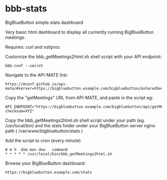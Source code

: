 # bbb-stats
BigBlueButton simple stats dashboard  

Very basic html dashboard to display all currently running BigBlueButton meetings.  
  
Requires: curl and xsltproc  

Customize the  bbb_getMeetings2html.sh  shell script with your API endpoint:

```
bbb-conf --secret
```
Navigate to the API-MATE link:   
```
https://mconf.github.io/api-mate/#server=https://bigbluebutton.example.com/bigbluebutton/&sharedSecret=XYZ
```

Copy the "getMeetings" URL from API-MATE, and paste in the script eg:
```
API_ENDPOINT="https://bigbluebutton.example.com/bigbluebutton/api/getMeetings?checksum=XYZ"
```
  
Copy the  bbb_getMeetings2html.sh  shell script under your path (eg. /usr/local/bin) and the stats folder under your BigBlueButton server nginx path ( /var/www/bigbluebutton/stats )  

Add the script to cron (every minute)
```
# m h  dom mon dow   command
* * * * * /usr/local/bin/bbb_getMeetings2html.sh 
```

Browse your BigBlueButton dashboard:
```
https://bigbluebutton.example.com/stats
```